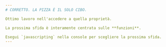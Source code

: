 ```yaml
---
# CORRETTO. LA PIZZA È IL SOLO CIBO.

Ottimo lavoro nell'accedere a quella proprietà.

La prossima sfida è interamente centrata sulle **funzioni**.

Esegui `javascripting` nella console per scegliere la prossima sfida.
---
```

